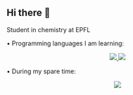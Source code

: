 ## Hi there 👋
Student in chemistry at EPFL

• Programming languages I am learning:
<p align="center">
  <a href="https://fr.linux-console.net/?p=17184">
    <img src="https://skillicons.dev/icons?i=bash&theme=dark"/>
  </a>
  <a href="www.python.org">
    <img src="https://skillicons.dev/icons?i=py&theme=dark"/>
  </a>
</p

• During my spare time:
<p align="center">
  <a href="https://www.blender.org">
    <img src="https://skillicons.dev/icons?i=blender&theme=light"/>
  </a>
</p>







